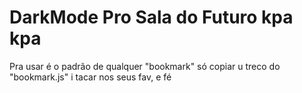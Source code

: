 # DarkMode Pro Sala do Futuro kpa kpa

Pra usar é o padrão de  qualquer "bookmark" só copiar u treco do "bookmark.js" i tacar nos seus fav, e fé 
